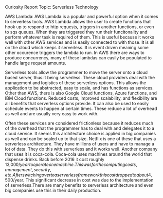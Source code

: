 Curiosity Report Topic: Serverless Technology


AWS Lambda: AWS Lambda is a popular and powerful option when it comes to serverless tools. AWS Lambda allows the user to create functions that hook up to respond to http requests, triggers in another functions, or even to sqs queues. When they are triggered they run their funcitonality and perform whatever task is required of them. This is useful because it works well with other AWS services and is easily connected to with those. It is all on the cloud which keeps it serverless. It is event driven meaning some other occurence triggers the lambda to run. In AWS there are ways to produce concurrency, many of these lambdas can easily be populated to handle large request amounts. 

Serverless tools allow the programmer to move the server onto a cloud based server, thus it being serverless. These cloud providers deal with the management and logistics of these serverless options. This allows the application to be abstracted, easy to scale, and has functions as services. Other than AWS, there is also Google Cloud functions, Azure functions, and IBM Cloud functions. Reduced costs, improved scalability, and flexibility are all benefits that serverless options provide. It can also be used to easily schedule events to happen at certain times. These reduce a lot of overhead as well and are usually very easy to work with. 

Often these services are considered frictionless because it reduces much of the overhead that the programmer has to deal with and delegates it to a cloud service. It seems this architecture choice is applied in big companies as well and can be scaled up to that size. Netflix is one of these that uses a serverless architecture. They have millions of users and have to manage a lot of data. They do this with serverless and it works well. Another company that uses it is coca-cola. Coca-cola uses machines around the world that dispense drinks. Back before 2016 it cost roughly 13,000$/year to operate one machine. This was for the computing costs, management, security, etc. After switching over to a serverless framework this cost dropped to about 4,500$/year. This significant decrease in cost was due to the implementation of serverless.There are many benefits to serverless architecture and even big companies use this in their daily production.